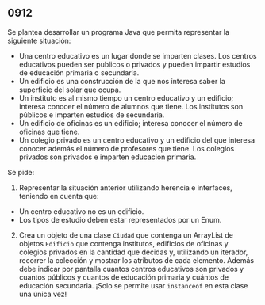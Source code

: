 ## 0912

Se plantea desarrollar un programa Java que permita representar la siguiente situación:

* Una centro educativo es un lugar donde se imparten clases. Los centros educativos pueden ser publicos o privados y pueden impartir estudios de educación primaria o secundaria.
* Un edificio es una construcción de la que nos interesa saber la superficie del solar que ocupa.
* Un instituto es al mismo tiempo un centro educativo y un edificio; interesa conocer el número de alumnos que tiene. Los institutos son públicos e imparten estudios de secundaria.
* Un edificio de oficinas es un edificio; interesa conocer el número de oficinas que tiene.
* Un colegio privado es un centro educativo y un edificio del que interesa conocer además el número de profesores que tiene. Los colegios privados son privados e imparten educacion primaria.

Se pide:

1. Representar la situación anterior utilizando herencia e interfaces, teniendo en cuenta que:
  * Un centro educativo no es un edificio.
  * Los tipos de estudio deben estar representados por un Enum.
  
2. Crea un objeto de una clase `Ciudad` que contenga un ArrayList de objetos `Edificio` que contenga institutos, edificios de oficinas y colegios privados en la cantidad que decidas y, utilizando un iterador, recorrer la colección y mostrar los atributos de cada elemento. Además debe indicar por pantalla cuantos centros educativos son privados y cuantos públicos y cuantos de educación primaria y cuántos de educación secundaria. ¡Solo se permite usar `instanceof` en esta clase una única vez!



